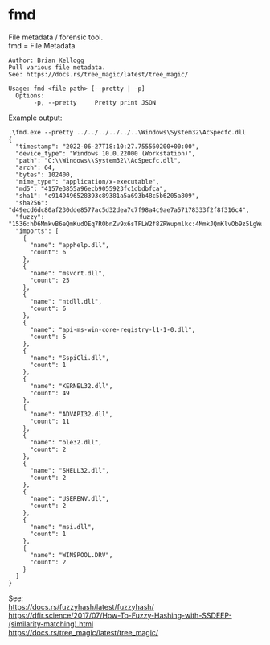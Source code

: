 # fmd
File metadata / forensic tool.  
fmd = File Metadata

```
Author: Brian Kellogg
Pull various file metadata.
See: https://docs.rs/tree_magic/latest/tree_magic/

Usage: fmd <file path> [--pretty | -p]
  Options:
       -p, --pretty     Pretty print JSON
```

Example output:
```
.\fmd.exe --pretty ../../../../../..\Windows\System32\AcSpecfc.dll
{
  "timestamp": "2022-06-27T18:10:27.755560200+00:00",
  "device_type": "Windows 10.0.22000 (Workstation)",
  "path": "C:\\Windows\\System32\\AcSpecfc.dll",
  "arch": 64,
  "bytes": 102400,
  "mime_type": "application/x-executable",
  "md5": "4157e3855a96ecb9055923fc1dbdbfca",
  "sha1": "c9149496528393c89381a5a693b48c5b6205a809",
  "sha256": "d49ecd6dc80af230dde8577ac5d32dea7c7f98a4c9ae7a57178333f2f8f316c4",
  "fuzzy": "1536:hD6MmkvB6eQmKudOEq7RObnZv9x6sTFLW2f8ZRWupmlkc:4MmkJQmKlvOb9z5LgWupmlkc",
  "imports": [
    {
      "name": "apphelp.dll",
      "count": 6
    },
    {
      "name": "msvcrt.dll",
      "count": 25
    },
    {
      "name": "ntdll.dll",
      "count": 6
    },
    {
      "name": "api-ms-win-core-registry-l1-1-0.dll",
      "count": 5
    },
    {
      "name": "SspiCli.dll",
      "count": 1
    },
    {
      "name": "KERNEL32.dll",
      "count": 49
    },
    {
      "name": "ADVAPI32.dll",
      "count": 11
    },
    {
      "name": "ole32.dll",
      "count": 2
    },
    {
      "name": "SHELL32.dll",
      "count": 2
    },
    {
      "name": "USERENV.dll",
      "count": 2
    },
    {
      "name": "msi.dll",
      "count": 1
    },
    {
      "name": "WINSPOOL.DRV",
      "count": 2
    }
  ]
}
```

See:  
https://docs.rs/fuzzyhash/latest/fuzzyhash/  
https://dfir.science/2017/07/How-To-Fuzzy-Hashing-with-SSDEEP-(similarity-matching).html  
https://docs.rs/tree_magic/latest/tree_magic/  